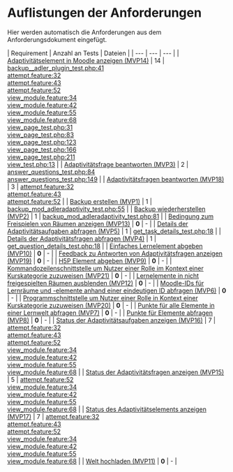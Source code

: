 # Auflistungen der Anforderungen

Hier werden automatisch die Anforderungen aus dem Anforderungsdokument eingefügt.

[//]: # (Script-Start)
| Requirement | Anzahl an Tests | Dateien |
| --- | --- | --- |
| [Adaptivitätselement in Moodle anzeigen (MVP14)](MVP14.md) | 14 | [backup__adler_plugin_test.php:41](https://github.com/ProjektAdLer/MoodlePluginLocal/blob/main/tests/backup/moodle2/backup__adler_plugin_test.php#L41)<br/>[attempt.feature:32](https://github.com/ProjektAdLer/MoodlePluginModAdleradaptivity/blob/main/tests/behat/attempt.feature#L32)<br/>[attempt.feature:43](https://github.com/ProjektAdLer/MoodlePluginModAdleradaptivity/blob/main/tests/behat/attempt.feature#L43)<br/>[attempt.feature:52](https://github.com/ProjektAdLer/MoodlePluginModAdleradaptivity/blob/main/tests/behat/attempt.feature#L52)<br/>[view_module.feature:34](https://github.com/ProjektAdLer/MoodlePluginModAdleradaptivity/blob/main/tests/behat/view_module.feature#L34)<br/>[view_module.feature:42](https://github.com/ProjektAdLer/MoodlePluginModAdleradaptivity/blob/main/tests/behat/view_module.feature#L42)<br/>[view_module.feature:55](https://github.com/ProjektAdLer/MoodlePluginModAdleradaptivity/blob/main/tests/behat/view_module.feature#L55)<br/>[view_module.feature:68](https://github.com/ProjektAdLer/MoodlePluginModAdleradaptivity/blob/main/tests/behat/view_module.feature#L68)<br/>[view_page_test.php:31](https://github.com/ProjektAdLer/MoodlePluginModAdleradaptivity/blob/main/tests/local/output/pages/view_page_test.php#L31)<br/>[view_page_test.php:83](https://github.com/ProjektAdLer/MoodlePluginModAdleradaptivity/blob/main/tests/local/output/pages/view_page_test.php#L83)<br/>[view_page_test.php:123](https://github.com/ProjektAdLer/MoodlePluginModAdleradaptivity/blob/main/tests/local/output/pages/view_page_test.php#L123)<br/>[view_page_test.php:166](https://github.com/ProjektAdLer/MoodlePluginModAdleradaptivity/blob/main/tests/local/output/pages/view_page_test.php#L166)<br/>[view_page_test.php:211](https://github.com/ProjektAdLer/MoodlePluginModAdleradaptivity/blob/main/tests/local/output/pages/view_page_test.php#L211)<br/>[view_test.php:13](https://github.com/ProjektAdLer/MoodlePluginModAdleradaptivity/blob/main/tests/view_test.php#L13) |
| [Adaptivitätsfrage beantworten (MVP3)](MVP3.md) | 2 | [answer_questions_test.php:84](https://github.com/ProjektAdLer/MoodlePluginModAdleradaptivity/blob/main/tests/external/answer_questions_test.php#L84)<br/>[answer_questions_test.php:149](https://github.com/ProjektAdLer/MoodlePluginModAdleradaptivity/blob/main/tests/external/answer_questions_test.php#L149) |
| [Adaptivitätsfragen beantworten (MVP18)](MVP18.md) | 3 | [attempt.feature:32](https://github.com/ProjektAdLer/MoodlePluginModAdleradaptivity/blob/main/tests/behat/attempt.feature#L32)<br/>[attempt.feature:43](https://github.com/ProjektAdLer/MoodlePluginModAdleradaptivity/blob/main/tests/behat/attempt.feature#L43)<br/>[attempt.feature:52](https://github.com/ProjektAdLer/MoodlePluginModAdleradaptivity/blob/main/tests/behat/attempt.feature#L52) |
| [Backup erstellen (MVP1)](MVP1.md) | 1 | [backup_mod_adleradaptivity_test.php:55](https://github.com/ProjektAdLer/MoodlePluginModAdleradaptivity/blob/main/tests/backup/backup_mod_adleradaptivity_test.php#L55) |
| [Backup wiederherstellen (MVP2)](MVP2.md) | 1 | [backup_mod_adleradaptivity_test.php:81](https://github.com/ProjektAdLer/MoodlePluginModAdleradaptivity/blob/main/tests/backup/backup_mod_adleradaptivity_test.php#L81) |
| [Bedingung zum Freispielen von Räumen anzeigen (MVP13)](MVP13.md) | **0** | - |
| [Details der Adaptivitätsaufgaben abfragen (MVP5)](MVP5.md) | 1 | [get_task_details_test.php:18](https://github.com/ProjektAdLer/MoodlePluginModAdleradaptivity/blob/main/tests/external/get_task_details_test.php#L18) |
| [Details der Adaptivitätsfragen abfragen (MVP4)](MVP4.md) | 1 | [get_question_details_test.php:18](https://github.com/ProjektAdLer/MoodlePluginModAdleradaptivity/blob/main/tests/external/get_question_details_test.php#L18) |
| [Einfaches Lernelement abgeben (MVP10)](MVP10.md) | **0** | - |
| [Feedback zu Antworten von Adaptivitätsfragen anzeigen (MVP19)](MVP19.md) | **0** | - |
| [H5P Element abgeben (MVP9)](MVP9.md) | **0** | - |
| [Kommandozeilenschnittstelle um Nutzer einer Rolle im Kontext einer Kurskategorie zuzuweisen (MVP21)](MVP21.md) | **0** | - |
| [Lernelemente in nicht freigespielten Räumen ausblenden (MVP12)](MVP12.md) | **0** | - |
| [Moodle-IDs für Lernräume und -elemente anhand einer eindeutigen ID abfragen (MVP6)](MVP6.md) | **0** | - |
| [Programmschnittstelle um Nutzer einer Rolle in Kontext einer Kurskategorie zuzuweisen (MVP20)](MVP20.md) | **0** | - |
| [Punkte für alle Elemente in einer Lernwelt abfragen (MVP7)](MVP7.md) | **0** | - |
| [Punkte für Elemente abfragen (MVP8)](MVP8.md) | **0** | - |
| [Status der Adaptivitätsaufgaben anzeigen (MVP16)](MVP16.md) | 7 | [attempt.feature:32](https://github.com/ProjektAdLer/MoodlePluginModAdleradaptivity/blob/main/tests/behat/attempt.feature#L32)<br/>[attempt.feature:43](https://github.com/ProjektAdLer/MoodlePluginModAdleradaptivity/blob/main/tests/behat/attempt.feature#L43)<br/>[attempt.feature:52](https://github.com/ProjektAdLer/MoodlePluginModAdleradaptivity/blob/main/tests/behat/attempt.feature#L52)<br/>[view_module.feature:34](https://github.com/ProjektAdLer/MoodlePluginModAdleradaptivity/blob/main/tests/behat/view_module.feature#L34)<br/>[view_module.feature:42](https://github.com/ProjektAdLer/MoodlePluginModAdleradaptivity/blob/main/tests/behat/view_module.feature#L42)<br/>[view_module.feature:55](https://github.com/ProjektAdLer/MoodlePluginModAdleradaptivity/blob/main/tests/behat/view_module.feature#L55)<br/>[view_module.feature:68](https://github.com/ProjektAdLer/MoodlePluginModAdleradaptivity/blob/main/tests/behat/view_module.feature#L68) |
| [Status der Adaptivitätsfragen anzeigen (MVP15)](MVP15.md) | 5 | [attempt.feature:52](https://github.com/ProjektAdLer/MoodlePluginModAdleradaptivity/blob/main/tests/behat/attempt.feature#L52)<br/>[view_module.feature:34](https://github.com/ProjektAdLer/MoodlePluginModAdleradaptivity/blob/main/tests/behat/view_module.feature#L34)<br/>[view_module.feature:42](https://github.com/ProjektAdLer/MoodlePluginModAdleradaptivity/blob/main/tests/behat/view_module.feature#L42)<br/>[view_module.feature:55](https://github.com/ProjektAdLer/MoodlePluginModAdleradaptivity/blob/main/tests/behat/view_module.feature#L55)<br/>[view_module.feature:68](https://github.com/ProjektAdLer/MoodlePluginModAdleradaptivity/blob/main/tests/behat/view_module.feature#L68) |
| [Status des Adaptivitätselements anzeigen (MVP17)](MVP17.md) | 7 | [attempt.feature:32](https://github.com/ProjektAdLer/MoodlePluginModAdleradaptivity/blob/main/tests/behat/attempt.feature#L32)<br/>[attempt.feature:43](https://github.com/ProjektAdLer/MoodlePluginModAdleradaptivity/blob/main/tests/behat/attempt.feature#L43)<br/>[attempt.feature:52](https://github.com/ProjektAdLer/MoodlePluginModAdleradaptivity/blob/main/tests/behat/attempt.feature#L52)<br/>[view_module.feature:34](https://github.com/ProjektAdLer/MoodlePluginModAdleradaptivity/blob/main/tests/behat/view_module.feature#L34)<br/>[view_module.feature:42](https://github.com/ProjektAdLer/MoodlePluginModAdleradaptivity/blob/main/tests/behat/view_module.feature#L42)<br/>[view_module.feature:55](https://github.com/ProjektAdLer/MoodlePluginModAdleradaptivity/blob/main/tests/behat/view_module.feature#L55)<br/>[view_module.feature:68](https://github.com/ProjektAdLer/MoodlePluginModAdleradaptivity/blob/main/tests/behat/view_module.feature#L68) |
| [Welt hochladen (MVP11)](MVP11.md) | **0** | - |